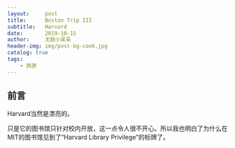 ```yaml
---
layout:     post
title:      Boston Trip III
subtitle:   Harvard
date:       2019-10-15
author:     无敌小呆呆
header-img: img/post-bg-cook.jpg
catalog: true
tags:
    - 旅游
---
```


## 前言

Harvard当然是漂亮的。

只是它的图书馆只针对校内开放，这一点令人很不开心。所以我也明白了为什么在MIT的图书馆见到了“Harvard Library Privilege”的标牌了。

